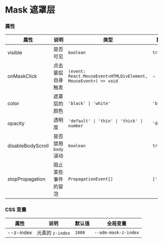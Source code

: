 # Mask 遮罩层

<code src="./demos/index.tsx"></code>

### 属性

| 属性              | 说明                                                         | 类型                                                            | 默认值      |
| ----------------- | ------------------------------------------------------------ | --------------------------------------------------------------- | ----------- |
| visible           | 是否可见                                                     | `boolean`                                                       | `true`      |
| onMaskClick       | 点击蒙层自身触发                                             | `(event: React.MouseEvent<HTMLDivElement, MouseEvent>) => void` | -           |
| color             | 遮罩层的颜色                                                 | `'black' \| 'white'`                                            | `'black'`   |
| opacity           | 透明度                                                       | `'default' \| 'thin' \| 'thick' \| number`                      | `'default'` |
| disableBodyScroll | 是否禁用 `body` 滚动                                         | `boolean`                                                       | `true`      |
| stopPropagation   | 阻止某些事件的冒泡                                           | `PropagationEvent[]`                                            | `['click']` |

### CSS 变量

| 属性      | 说明             | 默认值 | 全局变量             |
| --------- | ---------------- | ------ | -------------------- |
| --z-index | 元素的 `z-index` | `1000` | `--adm-mask-z-index` |
